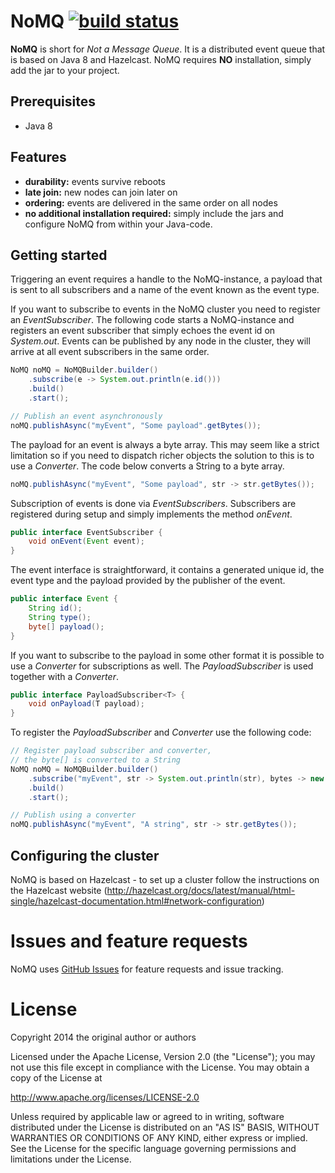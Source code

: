 # NoMQ [![build status](https://secure.travis-ci.org/wassgren/NoMQ.png)](http://travis-ci.org/wassgren/NoMQ)

__NoMQ__ is short for _Not a Message Queue_. It is a distributed event queue that is based on Java 8 and Hazelcast. NoMQ
requires __NO__ installation, simply add the jar to your project.

## Prerequisites
* Java 8

## Features
 * __durability:__ events survive reboots
 * __late join:__ new nodes can join later on
 * __ordering:__ events are delivered in the same order on all nodes
 * __no additional installation required:__ simply include the jars and configure NoMQ from within your Java-code.

## Getting started
Triggering an event requires a handle to the NoMQ-instance, a payload that is sent to all subscribers and a name of the event
known as the event type.

If you want to subscribe to events in the NoMQ cluster you need to register an _EventSubscriber_. The following code starts a
NoMQ-instance and registers an event subscriber that simply echoes the event id on _System.out_. Events can be published by any
node in the cluster, they will arrive at all event subscribers in the same order.

```java
NoMQ noMQ = NoMQBuilder.builder()
    .subscribe(e -> System.out.println(e.id()))
    .build()
    .start();

// Publish an event asynchronously
noMQ.publishAsync("myEvent", "Some payload".getBytes());
```

The payload for an event is always a byte array. This may seem like a strict limitation so if you need to dispatch richer
objects the solution to this is to use a _Converter_. The code below converts a String to a byte array.

```java
noMQ.publishAsync("myEvent", "Some payload", str -> str.getBytes());
```

Subscription of events is done via _EventSubscribers_. Subscribers are registered during setup and simply implements the method
_onEvent_.

```java
public interface EventSubscriber {
    void onEvent(Event event);
}
```

The event interface is straightforward, it contains a generated unique id, the event type and the payload provided by the
publisher of the event.
```java
public interface Event {
    String id();
    String type();
    byte[] payload();
}
```

If you want to subscribe to the payload in some other format it is possible to use a _Converter_ for subscriptions as well. The
_PayloadSubscriber_ is used together with a _Converter_.

```java
public interface PayloadSubscriber<T> {
    void onPayload(T payload);
}
```

To register the _PayloadSubscriber_ and _Converter_ use the following code:
```java
// Register payload subscriber and converter,
// the byte[] is converted to a String
NoMQ noMQ = NoMQBuilder.builder()
    .subscribe("myEvent", str -> System.out.println(str), bytes -> new String(bytes))
    .build()
    .start();

// Publish using a converter
noMQ.publishAsync("myEvent", "A string", str -> str.getBytes());
```

## Configuring the cluster
NoMQ is based on Hazelcast - to set up a cluster follow the instructions on the Hazelcast website
(http://hazelcast.org/docs/latest/manual/html-single/hazelcast-documentation.html#network-configuration)

# Issues and feature requests
NoMQ uses [GitHub Issues](https://github.com/wassgren/NoMQ/issues) for feature requests and issue tracking.

# License
   Copyright 2014 the original author or authors

   Licensed under the Apache License, Version 2.0 (the "License");
   you may not use this file except in compliance with the License.
   You may obtain a copy of the License at

   http://www.apache.org/licenses/LICENSE-2.0

   Unless required by applicable law or agreed to in writing, software
   distributed under the License is distributed on an "AS IS" BASIS,
   WITHOUT WARRANTIES OR CONDITIONS OF ANY KIND, either express or implied.
   See the License for the specific language governing permissions and
   limitations under the License.
